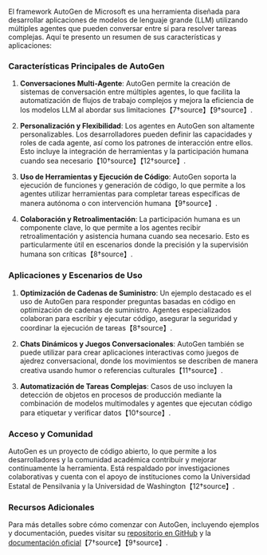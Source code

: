 El framework AutoGen de Microsoft es una herramienta diseñada para desarrollar aplicaciones de modelos de lenguaje grande (LLM) utilizando múltiples agentes que pueden conversar entre sí para resolver tareas complejas. Aquí te presento un resumen de sus características y aplicaciones:

### Características Principales de AutoGen
1. **Conversaciones Multi-Agente**: AutoGen permite la creación de sistemas de conversación entre múltiples agentes, lo que facilita la automatización de flujos de trabajo complejos y mejora la eficiencia de los modelos LLM al abordar sus limitaciones【7†source】【9†source】.
   
2. **Personalización y Flexibilidad**: Los agentes en AutoGen son altamente personalizables. Los desarrolladores pueden definir las capacidades y roles de cada agente, así como los patrones de interacción entre ellos. Esto incluye la integración de herramientas y la participación humana cuando sea necesario【10†source】【12†source】.

3. **Uso de Herramientas y Ejecución de Código**: AutoGen soporta la ejecución de funciones y generación de código, lo que permite a los agentes utilizar herramientas para completar tareas específicas de manera autónoma o con intervención humana【9†source】.

4. **Colaboración y Retroalimentación**: La participación humana es un componente clave, lo que permite a los agentes recibir retroalimentación y asistencia humana cuando sea necesario. Esto es particularmente útil en escenarios donde la precisión y la supervisión humana son críticas【8†source】.

### Aplicaciones y Escenarios de Uso
1. **Optimización de Cadenas de Suministro**: Un ejemplo destacado es el uso de AutoGen para responder preguntas basadas en código en optimización de cadenas de suministro. Agentes especializados colaboran para escribir y ejecutar código, asegurar la seguridad y coordinar la ejecución de tareas【8†source】.

2. **Chats Dinámicos y Juegos Conversacionales**: AutoGen también se puede utilizar para crear aplicaciones interactivas como juegos de ajedrez conversacional, donde los movimientos se describen de manera creativa usando humor o referencias culturales【11†source】.

3. **Automatización de Tareas Complejas**: Casos de uso incluyen la detección de objetos en procesos de producción mediante la combinación de modelos multimodales y agentes que ejecutan código para etiquetar y verificar datos【10†source】.

### Acceso y Comunidad
AutoGen es un proyecto de código abierto, lo que permite a los desarrolladores y la comunidad académica contribuir y mejorar continuamente la herramienta. Está respaldado por investigaciones colaborativas y cuenta con el apoyo de instituciones como la Universidad Estatal de Pensilvania y la Universidad de Washington【12†source】.

### Recursos Adicionales
Para más detalles sobre cómo comenzar con AutoGen, incluyendo ejemplos y documentación, puedes visitar su [repositorio en GitHub](https://github.com/microsoft/autogen) y la [documentación oficial](https://microsoft.github.io/autogen/docs/Examples)【7†source】【9†source】.
